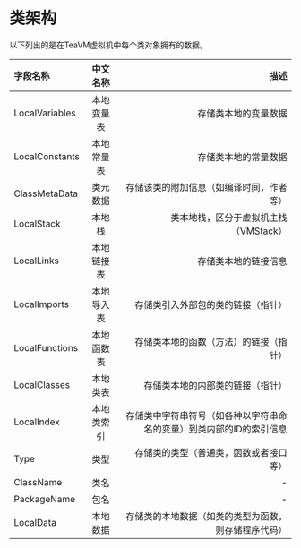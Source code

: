 # 类架构

以下列出的是在TeaVM虚拟机中每个类对象拥有的数据。

| 字段名称 | 中文名称 | 描述 | 
| :--- | :----: | ---: |
| LocalVariables | 本地变量表 | 存储类本地的变量数据 |
| LocalConstants | 本地常量表 | 存储类本地的常量数据 |
| ClassMetaData  | 类元数据   | 存储该类的附加信息（如编译时间，作者等） |
| LocalStack     | 本地栈     | 类本地栈，区分于虚拟机主栈（VMStack） |
| LocalLinks     | 本地链接表 | 存储类本地的链接信息 |
| LocalImports   | 本地导入表 | 存储类引入外部包的类的链接（指针） |
| LocalFunctions | 本地函数表 | 存储类本地的函数（方法）的链接（指针） |
| LocalClasses   | 本地类表   | 存储类本地的内部类的链接（指针） |
| LocalIndex     | 本地类索引 | 存储类中字符串符号（如各种以字符串命名的变量）到类内部的ID的索引信息 |
| Type           | 类型       | 存储类的类型（普通类，函数或者接口等） |
| ClassName      | 类名       | - |
| PackageName    | 包名       | - |
| LocalData      | 本地数据   | 存储类的本地数据（如类的类型为函数，则存储程序代码） |
